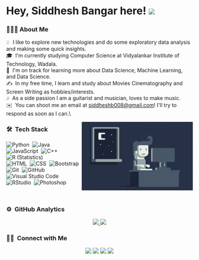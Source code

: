 # Hey, Siddhesh Bangar here! <img src="https://github.com/souvikguria98/souvikguria98/blob/master/Hi.gif" width="25"></h2>

<h3> 👨🏻‍💻 About Me </h3>

💡 &nbsp;I like to explore new technologies and do some exploratory data analysis and making some quick insights.\
🎓 &nbsp;I'm currently studying Computer Science at Vidyalankar Institute of Technology, Wadala.\
🌱 &nbsp;I'm on track for learning more about Data Science, Machine Learning, and Data Science.\
✍️ &nbsp;In my free time, I learn and study about Movies Cinematography and Screen Writing as hobbies/interests.\
🎶 &nbsp;As a side passion I am a guitarist and musician, loves to make music.\
✉️ &nbsp;You can shoot me an email at siddheshb008@gmail.com! I'll try to respond as soon as I can.\

<img alt="Night Coding" src="https://raw.githubusercontent.com/AVS1508/AVS1508/master/assets/Night-Coding.gif" align="right"/>

### 🛠 &nbsp;Tech Stack

![Python](https://img.shields.io/badge/-Python-333333?style=flat&logo=python)&nbsp;
![Java](https://img.shields.io/badge/-Java-333333?style=flat&logo=Java&logoColor=FFA518)&nbsp;
![JavaScript](https://img.shields.io/badge/-JavaScript-333333?style=flat&logo=javascript)&nbsp;
![C++](https://img.shields.io/badge/-C++-333333?style=flat&logo=C%2B%2B&logoColor=00599C)&nbsp;
![R (Statistics)](https://img.shields.io/badge/-R-333333?style=flat&logo=R&logoColor=276DC3)\
![HTML](https://img.shields.io/badge/-HTML-333333?style=flat&logo=HTML5)&nbsp;
![CSS](https://img.shields.io/badge/-CSS-333333?style=flat&logo=CSS3&logoColor=1572B6)&nbsp;
![Bootstrap](https://img.shields.io/badge/-Bootstrap-333333?style=flat&logo=bootstrap&logoColor=563D7C)\
![Git](https://img.shields.io/badge/-Git-333333?style=flat&logo=git)&nbsp;
![GitHub](https://img.shields.io/badge/-GitHub-333333?style=flat&logo=github)&nbsp;
![Visual Studio Code](https://img.shields.io/badge/-Visual%20Studio%20Code-333333?style=flat&logo=visual-studio-code&logoColor=007ACC)&nbsp;
![RStudio](https://img.shields.io/badge/-RStudio-333333?style=flat&logo=rstudio)&nbsp;
![Photoshop](https://img.shields.io/badge/-Photoshop-333333?style=flat&logo=adobe-photoshop)&nbsp;

<br>

### ⚙️ &nbsp;GitHub Analytics

<p align="center">
<a href="https://github.com/SiddheshBangar">
  <img height="180em" src="https://github-readme-stats-eight-theta.vercel.app/api?username=SiddheshBangar&show_icons=true&theme=vue-dark&include_all_commits=true&count_private=true" />
  <img height="180em" src="https://github-readme-stats-eight-theta.vercel.app/api/top-langs/?username=SiddheshBangar&layout=compact&exclude_lang=java+r&theme=vue-dark" />
</a>
</p>

### 🤝🏻 &nbsp;Connect with Me

<p align="center">
<a href="https://linkedin.com/in/siddheshbangar"><img src="https://img.shields.io/badge/-Siddhesh%20Bangar-0077B5?style=flat-square&logo=Linkedin&logoColor=white"/></a>
<a href="siddheshb008@gmail.com"><img src="https://img.shields.io/badge/-siddheshb008@gmail.com-D14836?style=flat-square&logo=Gmail&logoColor=white"/></a>
<a href="https://instagram.com/yo_sidhu"><img src="https://img.shields.io/badge/-@yo_sidhu-E4405F?style=flat-square&logo=Instagram&logoColor=white"/></a>
<a href="https://facebook.com/sidhu.bangar"><img src="https://img.shields.io/badge/-@SiddheshBangar-1877F2?style=flat-square&logo=Facebook&logoColor=white"/></a>
</p>
